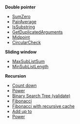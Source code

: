 **Double pointer** 
- [SumZero](../app/src/test/java/com/igorwojda/list/sumzero/SumZero.md)
- [PairAverage](../app/src/test/java/com/igorwojda/list/pairaverage/PairAverage.md)
- [IsSubstring](../app/src/test/java/com/igorwojda/string/issubstring/IsSubstring.md)
- [GetDuplicatedArguments](../app/src/test/java/com/igorwojda/string/getduplicatedparams/GetDuplicatedArguments.md)
- [Midpoint](../app/src/test/java/com/igorwojda/linkedlist/midpoint/Midpoint.md)
- [CircularCheck](../app/src/test/java/com/igorwojda/linkedlist/circularcheck/CircularCheck.md)

**Sliding window** 
- [MaxSubListSum](../app/src/test/java/com/igorwojda/list/maxsublistsum/MaxSubListSum.md) 
- [MinSubListLength](../app/src/test/java/com/igorwojda/list/minsublistlength/MinSubListLength.md)

**Recursion** 
- [Count down](../app/src/test/java/com/igorwojda/integer/countdown/CountDown.md)
- [Power](../app/src/test/java/com/igorwojda/integer/power/Power.md)
- [Binary Search Tree (validate)](../app/src/test/java/com/igorwojda/binarytree/validate/Validate.md)
- [Fibonacci](../app/src/test/java/com/igorwojda/various/fibonacci/basic/Fibonacci.kt) 
- [Fibonacci with recursive cache](../app/src/test/java/com/igorwojda/various/fibonacci/recursivecached/FibonacciRecursiveCached.md)
- [Add up to](../app/src/test/java/com/igorwojda/integer/addupto/AddUpTo.md)
- [Power](../app/src/test/java/com/igorwojda/integer/power/Power.md)
  
